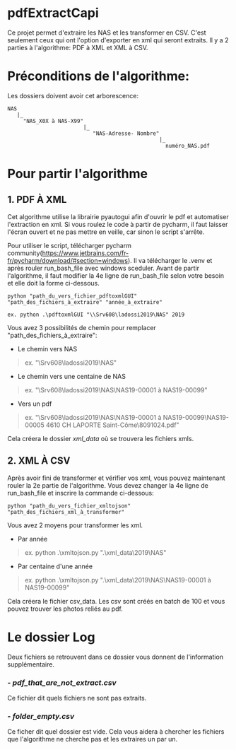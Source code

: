 # pdfExtractCapi
Ce projet permet d'extraire les NAS et les transformer en CSV. C'est seulement ceux qui ont l'option d'exporter en xml qui seront extraits. 
Il y a 2 parties à l'algorithme: PDF à XML et XML à CSV.

# Préconditions de l'algorithme:
Les dossiers doivent avoir cet arborescence:
``` 
NAS 
   |_
     "NAS_X0X à NAS-X99"
                        |_ 
                           "NAS-Adresse- Nombre"
                                                |_ 
                                                  numéro_NAS.pdf
```

# Pour partir l'algorithme

## 1. PDF À XML
Cet algorithme utilise la librairie pyautogui afin d'ouvrir le pdf et automatiser l'extraction en xml. Si vous roulez le code à partir de pycharm, il faut laisser l'écran ouvert
   et ne pas mettre en veille, car sinon le script s'arrête.
   
Pour utiliser le script, télécharger pycharm community(https://www.jetbrains.com/fr-fr/pycharm/download/#section=windows).  Il va télécharger le .venv et après rouler run_bash_file avec windows sceduler.
Avant de partir l'algorithme, il faut modifier la 4e ligne de run_bash_file selon votre besoin et elle doit la forme ci-dessous.
```
python "path_du_vers_fichier_pdftoxmlGUI" "path_des_fichiers_à_extraire" "année_à_extraire"

ex. python .\pdftoxmlGUI "\\Srv608\ladossi2019\NAS" 2019
```

Vous avez 3 possibilités de chemin pour remplacer "path_des_fichiers_à_extraire":
- Le chemin vers NAS
> ex. "\\Srv608\ladossi2019\NAS"
- Le chemin vers une centaine de NAS
>  ex. "\\Srv608\ladossi2019\NAS\NAS19-00001 à NAS19-00099"
- Vers un pdf
>  ex. "\\Srv608\ladossi2019\NAS\NAS19-00001 à NAS19-00099\NAS19-00005  4610 CH LAPORTE Saint-Côme\8091024.pdf"


Cela créera le dossier *xml_data* où se trouvera les fichiers xmls.

## 2. XML À CSV
Après avoir fini de transformer et vérifier vos xml, vous pouvez maintenant rouler la 2e partie de l'algorithme.
Vous devez changer la 4e ligne de run_bash_file et inscrire la commande ci-dessous:
```
python "path_du_vers_fichier_xmltojson" "path_des_fichiers_xml_à_transformer" 
```
Vous avez 2 moyens pour transformer les xml.

- Par année
>    ex. python .\xmltojson.py  ".\xml_data\2019\NAS"


- Par centaine d'une année
>    ex. python .\xmltojson.py  ".\xml_data\2019\NAS\NAS19-00001 à NAS19-00099"
      
Cela créera le fichier csv_data. Les csv sont créés en batch de 100 et vous pouvez trouver les photos reliés au pdf.

# Le dossier Log
Deux fichiers se retrouvent dans ce dossier vous donnent de l'information supplémentaire.
### - *pdf_that_are_not_extract.csv*
Ce fichier dit quels fichiers ne sont pas extraits.

### - *folder_empty.csv*
Ce ficher dit quel dossier est vide. Cela vous aidera à chercher les fichiers que l'algorithme ne cherche pas et les extraires un par un.  
